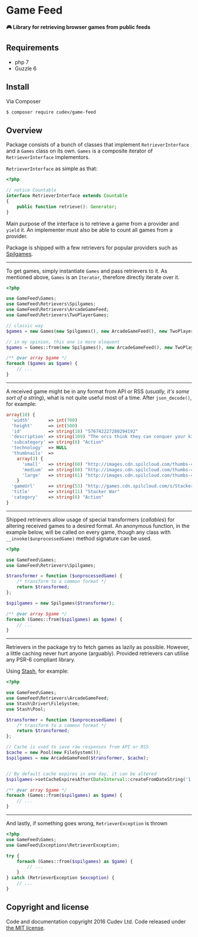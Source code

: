 # Game Feed
**:video_game: Library for retrieving browser games from public feeds**

## Requirements
- php 7
- Guzzle 6

## Install
Via Composer

``` bash
$ composer require cudev/game-feed
```

## Overview

Package consists of a bunch of classes that implement `RetrieverInterface` and a `Games` class on its own.
`Games` is a composite iterator of `RetrieverInterface` implementors.

`RetrieverInterface` as simple as that:
```php
<?php

// notice Countable
interface RetrieverInterface extends Countable
{
    public function retrieve(): Generator;
}
```
Main purpose of the interface is to retrieve a game from a provider and `yield` it. An implementer must
also be able to count all games from a provider.

Package is shipped with a few retrievers for popular providers such as [Spilgames](http://www.spilgames.com/).

----

To get games, simply instantiate `Games` and pass retrievers to it.
As mentioned above, `Games` is an `Iterator`, therefore directly iterate over it.
```php
<?php

use GameFeed\Games;
use GameFeed\Retrievers\Spilgames;
use GameFeed\Retrievers\ArcadeGameFeed;
use GameFeed\Retrievers\TwoPlayerGames;

// classic way
$games = new Games(new Spilgames(), new ArcadeGameFeed(), new TwoPlayerGames());

// in my opinion, this one is more eloquent
$games = Games::from(new Spilgames(), new ArcadeGameFeed(), new TwoPlayerGames());

/** @var array $game */
foreach ($games as $game) {
    // ...
}
```

---

A received game might be in any format from API or RSS (*usually, it's some sort of a string*), what is not quite useful
most of a time. After `json_decode()`, for example:
```php
array(10) {
  'width'       => int(700)
  'height'      => int(500)
  'id'          => string(18) "576742227280294192"
  'description' => string(109) "The orcs think they can conquer your kingdom in no time flat. You’re not going to let that happen, are you?"
  'subcategory' => string(6) "Action"
  'technology'  => NULL
  'thumbnails'  =>
    array(3) {
      'small'   => string(60) "http://images.cdn.spilcloud.com/thumbs-4-8/100X75_160048.jpg"
      'medium'  => string(60) "http://images.cdn.spilcloud.com/thumbs-4-8/120X90_160048.jpg"
      'large'   => string(61) "http://images.cdn.spilcloud.com/thumbs-4-8/200X120_160048.jpg"
    }
  'gameUrl'     => string(53) "http://games.cdn.spilcloud.com/s/StackerWar_final.swf"
  'title'       => string(11) "Stacker War"
  'category'    => string(6) "Action"
}
```

---

Shipped retrievers allow usage of special transformers (*callables*) for altering received games to a desired format.
An anonymous function, in the example below, will be called on every game,
though any class with `__invoke($unprocessedGame)` method signature can be used.
```php
<?php

use GameFeed\Games;
use GameFeed\Retrievers\Spilgames;

$transformer = function ($unprocessedGame) {
    /* transform to a common format */
    return $transformed;
};

$spilgames = new Spilgames($transformer);

/** @var array $game */
foreach (Games::from($spilgames) as $game) {
    // ...
}
```

---

Retrievers in the package try to fetch games as lazily as possible. However, a little caching never hurt anyone (arguably).
Provided retrievers can utilise any PSR-6 compliant library.

Using [Stash](http://www.stashphp.com/), for example:
```php
<?php

use GameFeed\Games;
use GameFeed\Retrievers\ArcadeGameFeed;
use Stash\Driver\FileSystem;
use Stash\Pool;

$transformer = function ($unprocessedGame) {
    /* transform to a common format */
    return $transformed;
};

// Cache is used to save raw responses from API or RSS
$cache = new Pool(new FileSystem());
$spilgames = new ArcadeGameFeed($transformer, $cache);


// By default cache expires in one day, it can be altered
$spilgames->setCacheExpiresAfter(DateInterval::createFromDateString('1 minute'));

/** @var array $game */
foreach (Games::from($spilgames) as $game) {
    // ...
}
```

---

And lastly, if something goes wrong, `RetrieverException` is thrown
```php
<?php
use GameFeed\Games;
use GameFeed\Exceptions\RetrieverException;

try {
    foreach (Games::from($spilgames) as $game) {
        // ...
    }
} catch (RetrieverException $exception) {
    // ...
}
```

## Copyright and license
Code and documentation copyright 2016 Cudev Ltd. Code released under [the MIT license](https://github.com/cudev/game-feed/blob/master/LICENSE).
